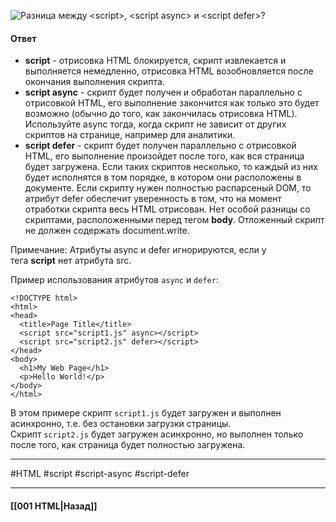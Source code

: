 ![Разница между `<script>`, `<script async>` и `<script defer>`?](https://youtu.be/rlWgI7AvV18?t=77)

#### Ответ

- **script** - отрисовка HTML блокируется, скрипт извлекается и выполняется немедленно, отрисовка HTML возобновляется после окончания выполнения скрипта.
- **script async** - скрипт будет получен и обработан параллельно с отрисовкой HTML, его выполнение закончится как только это будет возможно (обычно до того, как закончилась отрисовка HTML). Используйте async тогда, когда скрипт не зависит от других скриптов на странице, например для аналитики.
- **script defer** - скрипт будет получен параллельно с отрисовкой HTML, его выполнение произойдет после того, как вся страница будет загружена. Если таких скриптов несколько, то каждый из них будет исполнятся в том порядке, в котором они расположены в документе. Если скрипту нужен полностью распарсеный DOM, то атрибут defer обеспечит уверенность в том, что на момент отработки скрипта весь HTML отрисован. Нет особой разницы со скриптами, расположенными перед тегом **body**. Отложенный скрипт не должен содержать document.write.

Примечание: Атрибуты async и defer игнорируются, если у тега **script** нет атрибута src.

Пример использования атрибутов `async` и `defer`:

```
<!DOCTYPE html>
<html>
<head>
  <title>Page Title</title>
  <script src="script1.js" async></script>
  <script src="script2.js" defer></script>
</head>
<body>
  <h1>My Web Page</h1>
  <p>Hello World!</p>
</body>
</html>
```

В этом примере скрипт `script1.js` будет загружен и выполнен асинхронно, т.е. без остановки загрузки страницы. Скрипт `script2.js` будет загружен асинхронно, но выполнен только после того, как страница будет полностью загружена.

___
#HTML #script #script-async #script-defer

___

#### [[001 HTML|Назад]]